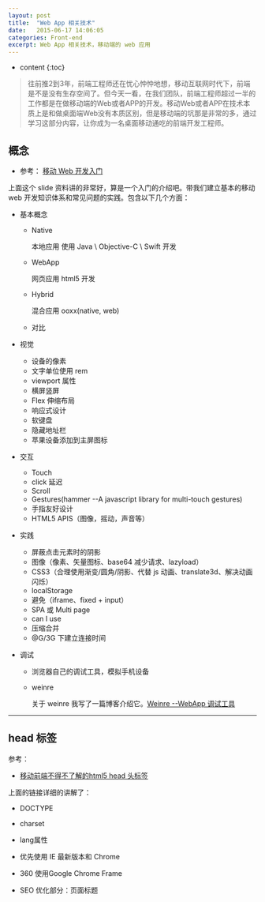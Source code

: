 ```yaml
---
layout: post
title:  "Web App 相关技术"
date:   2015-06-17 14:06:05
categories: Front-end
excerpt: Web App 相关技术，移动端的 web 应用
---
```


* content
{:toc}

> 往前推2到3年，前端工程师还在忧心忡忡地想，移动互联网时代下，前端是不是没有生存空间了。但今天一看，在我们团队，前端工程师超过一半的工作都是在做移动端的Web或者APP的开发。移动Web或者APP在技术本质上是和做桌面端Web没有本质区别，但是移动端的坑那是非常的多，通过学习这部分内容，让你成为一名桌面移动通吃的前端开发工程师。

## 概念

* 参考： [移动 Web 开发入门](http://junmer.github.io/mobile-dev-get-started/)

上面这个 slide 资料讲的非常好，算是一个入门的介绍吧。带我们建立基本的移动 web 开发知识体系和常见问题的实践。包含以下几个方面：

* 基本概念
    * Native

        本地应用 使用 Java \ Objective-C \ Swift 开发

    * WebApp

        网页应用 html5 开发

    * Hybrid

        混合应用 ooxx(native, web)

    * 对比

* 视觉
    * 设备的像素
    * 文字单位使用 rem
    * viewport 属性
    * 横屏竖屏
    * Flex 伸缩布局
    * 响应式设计
    * 软键盘
    * 隐藏地址栏
    * 苹果设备添加到主屏图标
* 交互
    * Touch
    * click 延迟
    * Scroll
    * Gestures(hammer --A javascript library for multi-touch gestures)
    * 手指友好设计
    * HTML5 APIS（图像，摇动，声音等）
* 实践
    * 屏蔽点击元素时的阴影
    * 图像（像素、矢量图标、base64 减少请求、lazyload）
    * CSS3（合理使用渐变/圆角/阴影、代替 js 动画、translate3d、解决动画闪烁）
    * localStorage
    * 避免（iframe、fixed + input）
    * SPA 或 Multi page
    * can I use
    * 压缩合并
    * @G/3G 下建立连接时间
* 调试
    * 浏览器自己的调试工具，模拟手机设备
    * weinre

        关于 weinre 我写了一篇博客介绍它。[Weinre --WebApp 调试工具](http://henryzj.github.io/blog/2015/06/18/weinre/)

---

## head 标签

参考：

* [移动前端不得不了解的html5 head 头标签](http://www.css88.com/archives/5480)

上面的链接详细的讲解了：

* DOCTYPE
* charset
* lang属性
* 优先使用 IE 最新版本和 Chrome
* 360 使用Google Chrome Frame
* SEO 优化部分：页面标题<title>标签(head 头部必须)，页面关键词 keywords，页面描述内容 description，定义网页作者 author，网页搜索引擎索引方式
* 为移动设备添加 viewport

    `viewport` 可以让布局在移动浏览器上显示的更好。 通常会写

        <meta name ="viewport" content ="initial-scale=1, maximum-scale=3, minimum-scale=1, user-scalable=no"> <!-- `width=device-width` 会导致 iPhone 5 添加到主屏后以 WebApp 全屏模式打开页面时出现黑边 http://bigc.at/ios-webapp-viewport-meta.orz -->

    * content 参数：

        * width viewport 宽度(数值/device-width)
        * height viewport 高度(数值/device-height)
        * initial-scale 初始缩放比例
        * maximum-scale 最大缩放比例
        * minimum-scale 最小缩放比例
        * user-scalable 是否允许用户缩放(yes/no)

* ios 设备，iOS 图标，Android，Windows 8

**总结：**

    <!DOCTYPE html> <!-- 使用 HTML5 doctype，不区分大小写 -->
    <html lang="zh-cmn-Hans"> <!-- 更加标准的 lang 属性写法 http://zhi.hu/XyIa -->
    <head>
        <!-- 声明文档使用的字符编码 -->
        <meta charset='utf-8'>
        <!-- 优先使用 IE 最新版本和 Chrome -->
        <meta http-equiv="X-UA-Compatible" content="IE=edge,chrome=1"/>
        <!-- 页面描述 -->
        <meta name="description" content="不超过150个字符"/>
        <!-- 页面关键词 -->
        <meta name="keywords" content=""/>
        <!-- 网页作者 -->
        <meta name="author" content="name, email@gmail.com"/>
        <!-- 搜索引擎抓取 -->
        <meta name="robots" content="index,follow"/>
        <!-- 为移动设备添加 viewport -->
        <meta name="viewport" content="initial-scale=1, maximum-scale=3, minimum-scale=1, user-scalable=no">
        <!-- `width=device-width` 会导致 iPhone 5 添加到主屏后以 WebApp 全屏模式打开页面时出现黑边 http://bigc.at/ios-webapp-viewport-meta.orz -->

        <!-- iOS 设备 begin -->
        <meta name="apple-mobile-web-app-title" content="标题">
        <!-- 添加到主屏后的标题（iOS 6 新增） -->
        <meta name="apple-mobile-web-app-capable" content="yes"/>
        <!-- 是否启用 WebApp 全屏模式，删除苹果默认的工具栏和菜单栏 -->

        <meta name="apple-itunes-app" content="app-id=myAppStoreID, affiliate-data=myAffiliateData, app-argument=myURL">
        <!-- 添加智能 App 广告条 Smart App Banner（iOS 6+ Safari） -->
        <meta name="apple-mobile-web-app-status-bar-style" content="black"/>
        <!-- 设置苹果工具栏颜色 -->
        <meta name="format-detection" content="telphone=no, email=no"/>
        <!-- 忽略页面中的数字识别为电话，忽略email识别 -->
        <!-- 启用360浏览器的极速模式(webkit) -->
        <meta name="renderer" content="webkit">
        <!-- 避免IE使用兼容模式 -->
        <meta http-equiv="X-UA-Compatible" content="IE=edge">
        <!-- 针对手持设备优化，主要是针对一些老的不识别viewport的浏览器，比如黑莓 -->
        <meta name="HandheldFriendly" content="true">
        <!-- 微软的老式浏览器 -->
        <meta name="MobileOptimized" content="320">
        <!-- uc强制竖屏 -->
        <meta name="screen-orientation" content="portrait">
        <!-- QQ强制竖屏 -->
        <meta name="x5-orientation" content="portrait">
        <!-- UC强制全屏 -->
        <meta name="full-screen" content="yes">
        <!-- QQ强制全屏 -->
        <meta name="x5-fullscreen" content="true">
        <!-- UC应用模式 -->
        <meta name="browsermode" content="application">
        <!-- QQ应用模式 -->
        <meta name="x5-page-mode" content="app">
        <!-- windows phone 点击无高光 -->
        <meta name="msapplication-tap-highlight" content="no">
        <!-- iOS 图标 begin -->
        <link rel="apple-touch-icon-precomposed" href="/apple-touch-icon-57x57-precomposed.png"/>
        <!-- iPhone 和 iTouch，默认 57x57 像素，必须有 -->
        <link rel="apple-touch-icon-precomposed" sizes="114x114" href="/apple-touch-icon-114x114-precomposed.png"/>
        <!-- Retina iPhone 和 Retina iTouch，114x114 像素，可以没有，但推荐有 -->
        <link rel="apple-touch-icon-precomposed" sizes="144x144" href="/apple-touch-icon-144x144-precomposed.png"/>
        <!-- Retina iPad，144x144 像素，可以没有，但推荐有 -->
        <!-- iOS 图标 end -->

        <!-- iOS 启动画面 begin -->
        <link rel="apple-touch-startup-image" sizes="768x1004" href="/splash-screen-768x1004.png"/>
        <!-- iPad 竖屏 768 x 1004（标准分辨率） -->
        <link rel="apple-touch-startup-image" sizes="1536x2008" href="/splash-screen-1536x2008.png"/>
        <!-- iPad 竖屏 1536x2008（Retina） -->
        <link rel="apple-touch-startup-image" sizes="1024x748" href="/Default-Portrait-1024x748.png"/>
        <!-- iPad 横屏 1024x748（标准分辨率） -->
        <link rel="apple-touch-startup-image" sizes="2048x1496" href="/splash-screen-2048x1496.png"/>
        <!-- iPad 横屏 2048x1496（Retina） -->

        <link rel="apple-touch-startup-image" href="/splash-screen-320x480.png"/>
        <!-- iPhone/iPod Touch 竖屏 320x480 (标准分辨率) -->
        <link rel="apple-touch-startup-image" sizes="640x960" href="/splash-screen-640x960.png"/>
        <!-- iPhone/iPod Touch 竖屏 640x960 (Retina) -->
        <link rel="apple-touch-startup-image" sizes="640x1136" href="/splash-screen-640x1136.png"/>
        <!-- iPhone 5/iPod Touch 5 竖屏 640x1136 (Retina) -->
        <!-- iOS 启动画面 end -->

        <!-- iOS 设备 end -->
        <meta name="msapplication-TileColor" content="#000"/>
        <!-- Windows 8 磁贴颜色 -->
        <meta name="msapplication-TileImage" content="icon.png"/>
        <!-- Windows 8 磁贴图标 -->

        <link rel="alternate" type="application/rss+xml" title="RSS" href="/rss.xml"/>
        <!-- 添加 RSS 订阅 -->
        <link rel="shortcut icon" type="image/ico" href="/favicon.ico"/>
        <!-- 添加 favicon icon -->

        <title>标题</title>
    </head>

---

## 页面切换动画

* [移动端重构系列13——页面切换](http://www.w3cplus.com/mobile/mobile-terminal-refactoring-slider.html)
* [CSS3 3D Transform](http://www.w3cplus.com/css3/css3-3d-transform.html)

关于 HammerJS 的一个中文文档

* [Hammer.js](http://www.cnblogs.com/iamlilinfeng/p/4239957.html)

---

## CSS Processing

> CSS语言由于其自身语言设计的问题，加上一些浏览器兼容性问题，往往会使得我们在写它的时候，要写很多冗余代码，或者为了兼容性对同一个样式设定写好几遍。针对这些问题，诞生了CSS预处理和后处理的概念及相关方法、工具。
>
> 这些工具和方法帮助我们能够更加高效地书写可维护性更强的CSS代码。

这里我尝试使用了 Sass，果然很好用。下面记录几个 sass 教程。

* [Sass入门-w3cplus](http://www.w3cplus.com/sassguide/)
* [SASS用法指南-阮一峰](http://www.ruanyifeng.com/blog/2012/06/sass.html)

### 安装

首先要有 ruby 环境。

由于国内网络原因（你懂的），导致 rubygems.org 存放在 Amazon S3 上面的资源文件间歇性连接失败。这时候我们可以通过gem sources命令来配置源，先移除默认的 https://rubygems.org 源，然后添加淘宝的源 https://ruby.taobao.org/，然后查看下当前使用的源是哪个，如果是淘宝的，则表示可以输入 sass 安装命令 `gem install sass` 了。

    $ gem sources --remove https://rubygems.org/
    $ gem sources -a https://ruby.taobao.org/
    $ gem sources -l
    *** CURRENT SOURCES ***

    https://ruby.taobao.org
    # 请确保只有 ruby.taobao.org
    $ gem install sass

### 编译

    sass --watch style.scss:style.css --style expanded

---

### 补充

**`rem`**

字体单位使用 rem，用户在手机上设置了字体大小时，不会打破布局，造成混乱。

* [CSS3的REM设置字体大小-w3cplus](http://www.w3cplus.com/css3/define-font-size-with-css3-rem)
* [响应式十日谈第一日：使用 rem 设置文字大小-一丝](http://www.iyunlu.com/view/css-xhtml/76.html)

---

## 安全

> 安全是大家经常容易忽视，但其实一旦出现影响会非常大的问题，尤其对于没有经历过企业开发，或者没有踩过坑的同学，如果等到公司工作，做实际项目后非常容易发生安全问题。

### 分类

WEB基本攻击大致可以分为三大类：“资源枚举”、“参数操纵” 和 “其它攻击”

* 资源枚举
* 参数操纵
    * SQL注入
    * XPath注入
    * cgi命令执行
    * XXS（cross-site scripting跨域脚本攻击）其重点是“跨域”和“客户端执行”
        * Reflected XSS ——基于反射的XSS攻击。主要依靠站点服务端返回脚本，在客户端触发执行从而发起WEB攻击。
        * DOM-based or local XSS——基于DOM或本地的XSS攻击
        * Stored XSS——基于存储的XSS攻击
    * 会话劫持
* 其它攻击
    * CSRF（cross-site request forgery）跨站请求伪造
    * 钓鱼攻击指的是网站的伪造，比如ta0bao.com，然后在其中应用XSS等方式发起攻击。
    * 拒绝服务（DoS）指的是向网站发起洪水一样的请求（Traffic Floor），导致服务器超负荷并关闭，处理方法常规是采用QoS（Quality of Service）的软硬件解决方案。

### 关于 XSS

> **跨网站脚本**（Cross-site scripting，通常简称为XSS或跨站脚本或跨站脚本攻击）是一种网站应用程序的安全漏洞攻击，是代码注入的一种。它允许恶意用户将代码注入到网页上，其他用户在观看网页时就会受到影响。这类攻击通常包含了HTML以及用户端脚本语言。
>
> XSS攻击通常指的是通过利用网页开发时留下的漏洞，通过巧妙的方法注入恶意指令代码到网页，使用户加载并执行攻击者恶意制造的网页程序。这些恶意网页程序通常是JavaScript，但实际上也可以包括Java， VBScript， ActiveX， Flash 或者甚至是普通的HTML。攻击成功后，攻击者可能得到更高的权限（如执行一些操作）、私密网页内容、会话和cookie等各种内容。
>
> ——维基百科

### XSS 防护

1. 浏览器解析顺序：

    HTML Parser >> CSS Parser >> JavaScript Parser

2. 浏览器解码顺序：

    HTML Decoding >> URL Decoding >> JavaScript Decoding

3. 具体的防护方式：

    * 验证输入并且基于语境和按照正确的顺序转义不可信数据
        * HTML 中的字符串
        * HTML 属性中的字符串
        * 事件句柄属性和 JavaScript 中的字符串
        * HTML 属性中的 URL 路径
        * HTML 风格属性和 CSS 中的字符串
        * JavaScript 中的 HTML
    * 始终遵循白名单优于黑名单的做法
    * 使用 UTF-8 为默认的字符编码以及设置 content 为 text/html
    * 不要将用户可以控制的文本放在<meta>标签前。通过使用不同的字符集注射可以导致 XSS。
    * 使用 <!DOCTYPE html>
    * 使用推荐的 HTTP 响应头进行 XSS 防护
    * 防止 CRLF 注入/HTTP 响应拆分
    * 禁止 TRACE 和其他非必要方法


对于 innerHTML 的方式输出的，我们可以采用如下的方式转码

    /**
     * 转码 XSS 防护
     * @param  {String} str 用户输入的字符串
     * @return {String}     转码后的字符串
     */
    function changeCode(str) {
        str = str.replace(/&/g, "&amp;")
                  .replace(/</g, "&lt;")
                  .replace(/>/g, "&gt;")
                  .replace(/"/g, "&quot;")
                  .replace(/'/g, "&#x27;")
                  .replace(/\//g, "&#x2f;");
        return str;
    }

---

参考：

* [浅谈WEB安全性（前端向）](http://www.cnblogs.com/vajoy/p/4176908.html)
* [XSS的原理分析与解剖](http://www.freebuf.com/articles/web/40520.html)
* [原创翻译：给开发者的终极XSS防护备忘录](http://www.fooying.com/chinese-translationthe-ultimate-xss-protection-cheatsheet-for-developers/)

---

## 性能优化

> 在自己做一些小项目时，可能是学校的一些网站项目，流量可能日均都不超过500，而且大多是校园局域网内访问；或者是开发一些实验室的MIS系统，这辈子你都不会去使用你开发的这个系统。在这样一些项目中，性能优化往往会被你忽略。
>
> 但是如果你是做一个日均PV数万、数十万、甚至更大的量级，开发的页面会被全国各地，不同网络条件的用户来进行访问。这个时候，性能问题就无法忽视了。在当今的网络条件下，如果你的页面3秒都无法完成首屏渲染，一定会让你的网站流失很多用户。
>
> 整个网站的性能优化有很多的环节和工作，大多数时候，不是前端工程师单独就能完成的，尤其在职能划分明确的公司中，往往需要前后端、运维、DBA等多个职位协同完成。所以，在我们的课程中，主要让你了解整个性能优化都涉及哪些方面的工作，同时，我们会专注介绍一些在前端领域可以重点关注的技术点。

这里就是网页的打开速度，如果你的网页打开速度很慢，那么一定会有用户的流失。所以性能优化很重要。

* 网页内容
    * 减少http请求次数
    * 减少DNS查询次数
    * 避免页面跳转
    * 缓存Ajax
    * 延迟加载
    * 提前加载
    * 减少DOM元素数量
    * 根据域名划分内容
    * 减少iframe数量
    * 避免404
* 服务器
    * 使用CDN
    * 添加Expires 或Cache-Control报文头
    * Gzip压缩传输文件
    * 配置ETags
    * 尽早flush输出
    * 使用GET Ajax请求
    * 避免空的图片src
* Cookie
    * 减少Cookie大小
    * 页面内容使用无cookie域名
* CSS
    * 将样式表置顶
    * 避免CSS表达式
    * 用\<link\>代替@import
    * 避免使用Filters
* Javascript
    * 将脚本置底
    * 使用外部Javascirpt和CSS文件
    * 精简Javascript和CSS
    * 去除重复脚本
    * 减少DOM访问
    * 使用智能事件处理
* 图片
    * 优化图像
    * 优化CSS Sprite
    * 不要在HTML中缩放图片
    * 使用小且可缓存的favicon.ico
* 移动客户端
    * 保持单个内容小于25KB
    * 打包组建成符合文档

具体细节参考文章：

* [毫秒必争，前端网页性能最佳实践](http://www.cnblogs.com/developersupport/p/webpage-performance-best-practices.html)

我在 ToDo 这个任务中主要使用了 CDN 来加载静态资源。比如我使用了 [百度静态资源公共库](http://cdn.code.baidu.com/)。引用了里面的 fontawesome，速度果然比在 GitHub 仓库里快很多。下一步是压缩我自己写的静态资源。

其他参考资料：

* [给网页设计师和前端开发者看的前端性能优化](http://www.oschina.net/translate/front-end-performance-for-web-designers-and-front-end-developers#section:maximising-parallelisation)
* [梳理：提高前端性能方面的处理以及不足](http://www.zhangxinxu.com/wordpress/?p=3152)
* [css sprite原理优缺点及使用](http://www.cnblogs.com/mofish/archive/2010/10/12/1849062.html)
* [CSS Sprites：鱼翅还是三鹿？](http://www.qianduan.net/css-sprites-useful-technique-or-potential-nuisance/)
* [大型网站的灵魂——性能](http://www.cnblogs.com/leefreeman/p/3998757.html)
* [编写高效的 CSS 选择器](http://web.jobbole.com/35339/)

---

## 模块化

> 对于一个复杂项目，特别是多人协作的复杂项目，如何合理划分模块，如何更加方便地进行模块加载，如何管理模块之间的依赖，是一个项目团队都会面临的问题，目前业界已经有了一些较为普遍的解决方案，如AMD。这个部分希望你能够通过学习JavaScript的模块化，学习如何合理地规划项目模块，合理使用模块化工具来优化你的项目代码结构。

一个模块就是实现特定功能的文件，有了模块，我们就可以更方便地使用别人的代码，想要什么功能，就加载什么模块。模块开发需要遵循一定的规范，否则就都乱套了。

根据AMD规范，我们可以使用 `define` 定义模块，使用 `require` 调用模块。

目前，通行的 js 模块规范主要有两种：`CommonJS` 和 `AMD`。

### AMD规范

AMD 即 Asynchronous Module Definition，中文名是“异步模块定义”的意思。它是一个在浏览器端模块化开发的规范，服务器端的规范是 CommonJS

模块将被异步加载，模块加载不影响后面语句的运行。所有依赖某些模块的语句均放置在回调函数中。

AMD 是 RequireJS 在推广过程中对模块定义的规范化的产出。

详细 API 如下：

* [AMD（中文版）](https://github.com/amdjs/amdjs-api/wiki/AMD-(%E4%B8%AD%E6%96%87%E7%89%88))

---

### CommonJS规范

CommonJS 是服务器端模块的规范，Node.js 采用了这个规范。Node.JS 首先采用了 js 模块化的概念。

根据 CommonJS 规范，一个单独的文件就是一个模块。每一个模块都是一个单独的作用域，也就是说，在该模块内部定义的变量，无法被其他模块读取，除非定义为 global 对象的属性。

输出模块变量的最好方法是使用 module.exports 对象。

---

### 为什么要用 requireJS

试想一下，如果一个网页有很多的js文件，那么浏览器在下载该页面的时候会先加载js文件，从而停止了网页的渲染，如果文件越多，浏览器可能失去响应。其次，要保证js文件的依赖性，依赖性最大的模块（文件）要放在最后加载，当依赖关系很复杂的时候，代码的编写和维护都会变得困难。

RequireJS就是为了解决这两个问题而诞生的：

> （1）实现js文件的异步加载，避免网页失去响应；
> （2）管理模块之间的依赖性，便于代码的编写和维护。

#### requireJS

* [requireJS 官网](http://requirejs.org/)
* [requireJS 中文网](http://www.requirejs.cn/)

---

### AMD和CMD

CMD（Common Module Definition） 通用模块定义。该规范明确了模块的基本书写格式和基本交互规则。该规范是在国内发展出来的。AMD是依赖关系前置，CMD是按需加载。

> AMD 是 RequireJS 在推广过程中对模块定义的规范化产出。
> CMD 是 SeaJS 在推广过程中对模块定义的规范化产出。

* [CMD 模块定义规范](https://github.com/seajs/seajs/issues/242)

对于依赖的模块，AMD 是提前执行，CMD 是延迟执行。

> AMD:提前执行（异步加载：依赖先执行）+延迟执行
> CMD:延迟执行（运行到需加载，根据顺序执行）

---


### 参考

* [Javascript模块化编程（一）：模块的写法--阮一峰](http://www.ruanyifeng.com/blog/2012/10/javascript_module.html)
* [Javascript模块化编程（二）：AMD规范](http://www.ruanyifeng.com/blog/2012/10/asynchronous_module_definition.html)
* [Javascript模块化编程（三）：require.js的用法](http://www.ruanyifeng.com/blog/2012/11/require_js.html)
* [详解 JavaScript 模块开发](http://segmentfault.com/a/1190000000733959)
* [浅谈模块化的JavaScript](http://www.cnblogs.com/jinguangguo/archive/2013/04/06/3002515.html?utm_source=tuicool)
* [再谈 SeaJS 与 RequireJS 的差异](http://div.io/topic/430)
* 玩转AMD系列 by erik@EFE
    * [玩转AMD - 写在前面](http://efe.baidu.com/blog/dissecting-amd-preface/)
    * [玩转AMD - 设计思路](http://efe.baidu.com/blog/dissecting-amd-what/)
    * [玩转AMD - 应用实践](http://efe.baidu.com/blog/dissecting-amd-how/)
    * [玩转AMD - Loader](http://efe.baidu.com/blog/dissecting-amd-loader/)



---


## 前端工程化

> 业界目前有非常多的前端开发工具，完成一些开发过程中可以自动化完成的工作，提高研发效率，并且可以提高多人协作时的开发过程一致性，提高整个项目的运维效率。
>
> 在EFE日常工作中，我们是基于EDP，完成项目开发过程中的项目构建、包管理、调试、单测、静态检测、打包、压缩、优化、项目部署等一系列所有工作。

注：

如果网络不好，可以使用 [淘宝 NPM 镜像](http://npm.taobao.org/)。

### 参考

* [前端工程与模块化框架](http://div.io/topic/439)
* [手机百度前端工程化之路](http://mweb.baidu.com/p/baidusearch-front-end-road.html)
* [对话百度前端工程师张云龙：F.I.S与前端工业化](http://www.infoq.com/cn/articles/yunlong-on-fis)
* [EDP](https://github.com/ecomfe/edp)
* [Grunt教程——初涉Grunt](http://www.w3cplus.com/tools/grunt-tutorial-start-grunt.html)
* [gulp入门指南](http://www.open-open.com/lib/view/open1417068223049.html)
* [Gulp开发教程（翻译）](http://www.w3ctech.com/topic/134)
* [Gulp 中文网](http://www.gulpjs.com.cn/)
* [npm的package.json中文文档](https://github.com/ericdum/mujiang.info/issues/6)

---

## 最终作品

在任务三中，做了一个 PC 端的 ToDo 应用。任务四是将它优化，以适应移动端设备。

### ToDo WebApp Version

* [任务四要求](https://github.com/baidu-ife/ife/tree/master/task/task0004)
* [源代码](https://github.com/Gaohaoyang/ToDo-WebApp)
* [在线 demo](http://henryzj.github.io/blog/ToDo-WebApp/)
* 手机查看 ↓ 二维码 ↓

    ![todoWebApp](http://7q5cdt.com1.z0.glb.clouddn.com/task4-code-todoWebApp.png)

* [我的博客 HyG](http://henryzj.github.io/blog)

### Details

* **数据存储**

    以 JSON 模拟数据表的形式存储于 LocalStorage 中

         使用数据库的思想，构建3张表。
         cateJson 分类
         childCateJson 子分类
         taskJson 任务

         分类表 cate
         ----------------------
         id* | name | child(FK)
         ----------------------

         子分类表 childCate
         --------------------------------
         id* | pid(FK) | name | child(FK)
         --------------------------------

         任务表 task
         ----------------------------------------------
         id* | pid(FK) | finish | name | date | content
         ----------------------------------------------

* **使用 `Sass` 重构了 CSS 代码**

    使用分块、继承等方式，使得代码更加清晰明了。

* **响应式布局**

    针对手机端细节做了很多调整，更符合手机上的视觉交互习惯。

* **加入页面切换效果**

    使用 `translate3d()`，纯 CSS3 切换动画效果。

* **处理了 XSS 防护**

    对可能造成破坏的字符进行转码。

* **性能优化**

    使用 CDN 处理静态资源 fontAwesome，压缩静态资源等

* **模块化**

    使用 requireJS 模块化 JavaScript 代码。重构 JavaScript 代码。优化之前写的耦合性高的绑定事件，重新绑定事件，降低耦合性。期间根据具体需求重写了事件代理的代码。

* **前端工程化**

    使用 gulp，自动编译 Sass，压缩 CSS 和 JavaScript 代码。并且配置了自动流程。



---

## 其他

### `-webkit-tap-highlight-color` 属性

感谢 [fiona](https://github.com/fiona23) 指出。

safari移动端点击的时候会闪一下加上 `-webkit-tap-highlight-color: transparent;` 就不会闪了。

参考：

* [`-webkit-tap-highlight-color`  css88](http://www.css88.com/webkit/-webkit-tap-highlight-color/)
* [`-webkit-tap-highlight-color` 属性](http://ued.ctrip.com/webkitcss/prop/tap-highlight-color.html)

---

### textarea 标签 disabled 颜色

* 为什么用 disabled 属性？

    因为我发现仅仅使用 readonly 属性，在 IE 下是显示光标的。于是使用 disabled。

* 出现的问题

    各家浏览器对于 disabled 属性有自己的样式设定，比如 IE 下是灰色的。苹果设备下也是。改变这些样式的方法也不是统一的。如果要兼容 Safari 必须加上

    <pre><code class="css">background: #fff;
  -webkit-text-fill-color: rgba(0, 0, 0, 1);
  -webkit-opacity: 1;</code></pre>

    于是最终代码如下：

        textarea:disabled {
            color:#000;
            background: #fff;
            -webkit-text-fill-color: rgba(0, 0, 0, 1);
            -webkit-opacity: 1;
        }

* 参考：[Disabled input text color 中的评论](http://stackoverflow.com/a/4648315)
